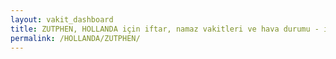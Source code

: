 ```yaml
---
layout: vakit_dashboard
title: ZUTPHEN, HOLLANDA için iftar, namaz vakitleri ve hava durumu - ilçe/eyalet seç
permalink: /HOLLANDA/ZUTPHEN/
---
```


<script type="text/javascript">
  var GLOBAL_COUNTRY = 'HOLLANDA';
  var GLOBAL_CITY = 'ZUTPHEN';
  var GLOBAL_STATE = '';
  var lat = 72;
  var lon = 21;
</script>
